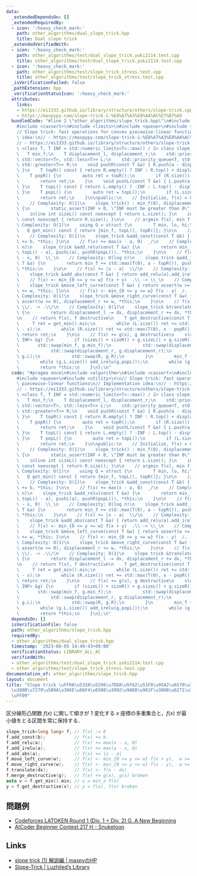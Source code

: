```yaml
---
data:
  _extendedDependsOn: []
  _extendedRequiredBy:
  - icon: ':heavy_check_mark:'
    path: other_algorithms/dual_slope_trick.hpp
    title: Dual slope trick
  _extendedVerifiedWith:
  - icon: ':heavy_check_mark:'
    path: other_algorithms/test/dual_slope_trick.yuki2114.test.cpp
    title: other_algorithms/test/dual_slope_trick.yuki2114.test.cpp
  - icon: ':heavy_check_mark:'
    path: other_algorithms/test/slope_trick_stress.test.cpp
    title: other_algorithms/test/slope_trick_stress.test.cpp
  _isVerificationFailed: false
  _pathExtension: hpp
  _verificationStatusIcon: ':heavy_check_mark:'
  attributes:
    links:
    - https://ei1333.github.io/library/structure/others/slope-trick.cpp
    - https://maspypy.com/slope-trick-1-%E8%A7%A3%E8%AA%AC%E7%B7%A8
  bundledCode: "#line 2 \"other_algorithms/slope_trick.hpp\"\n#include <algorithm>\n\
    #include <cassert>\n#include <limits>\n#include <queue>\n#include <utility>\n\n\
    // Slope trick: fast operations for convex piecewise-linear functions\n// Implementation\
    \ idea:\n// - https://maspypy.com/slope-trick-1-%E8%A7%A3%E8%AA%AC%E7%B7%A8\n\
    // - https://ei1333.github.io/library/structure/others/slope-trick.cpp\ntemplate\
    \ <class T, T INF = std::numeric_limits<T>::max() / 2> class slope_trick {\n \
    \   T min_f;\n    T displacement_l, displacement_r;\n    std::priority_queue<T,\
    \ std::vector<T>, std::less<T>> L;\n    std::priority_queue<T, std::vector<T>,\
    \ std::greater<T>> R;\n    void pushR(const T &a) { R.push(a - displacement_r);\
    \ }\n    T topR() const { return R.empty() ? INF : R.top() + displacement_r; }\n\
    \    T popR() {\n        auto ret = topR();\n        if (R.size()) R.pop();\n\
    \        return ret;\n    }\n    void pushL(const T &a) { L.push(a + displacement_l);\
    \ }\n    T topL() const { return L.empty() ? -INF : L.top() - displacement_l;\
    \ }\n    T popL() {\n        auto ret = topL();\n        if (L.size()) L.pop();\n\
    \        return ret;\n    }\n\npublic:\n    // Initialize, f(x) = 0 everywhere\n\
    \    // Complexity: O(1)\n    slope_trick() : min_f(0), displacement_l(0), displacement_r(0)\
    \ {\n        static_assert(INF > 0, \"INF must be greater than 0\");\n    }\n\
    \    inline int sizeL() const noexcept { return L.size(); }\n    inline int sizeR()\
    \ const noexcept { return R.size(); }\n\n    // argmin f(x), min f(x)\n    //\
    \ Complexity: O(1)\n    using Q = struct {\n        T min, lo, hi;\n    };\n \
    \   Q get_min() const { return {min_f, topL(), topR()}; }\n\n    // f(x) += b\n\
    \    // Complexity: O(1)\n    slope_trick &add_const(const T &b) { return min_f\
    \ += b, *this; }\n\n    // f(x) += max(x - a, 0)  _/\n    // Complexity: O(log\
    \ n)\n    slope_trick &add_relu(const T &a) {\n        return min_f += std::max(T(0),\
    \ topL() - a), pushL(a), pushR(popL()), *this;\n    }\n\n    // f(x) += max(a\
    \ - x, 0)  \\_\n    // Complexity: O(log n)\n    slope_trick &add_irelu(const\
    \ T &a) {\n        return min_f += std::max(T(0), a - topR()), pushR(a), pushL(popR()),\
    \ *this;\n    }\n\n    // f(x) += |x - a|  \\/\n    // Complexity: O(log n)\n\
    \    slope_trick &add_abs(const T &a) { return add_relu(a).add_irelu(a); }\n\n\
    \    // f(x) <- min_{0 <= y <= w} f(x + y)  .\\ -> \\_\n    // Complexity: O(1)\n\
    \    slope_trick &move_left_curve(const T &w) { return assert(w >= 0), displacement_l\
    \ += w, *this; }\n\n    // f(x) <- min_{0 <= y <= w} f(x - y)  /. -> _/\n    //\
    \ Complexity: O(1)\n    slope_trick &move_right_curve(const T &w) {\n        return\
    \ assert(w >= 0), displacement_r += w, *this;\n    }\n\n    // f(x) <- f(x - dx)\
    \ \\/. -> .\\/\n    // Complexity: O(1)\n    slope_trick &translate(const T &dx)\
    \ {\n        return displacement_l -= dx, displacement_r += dx, *this;\n    }\n\
    \n    // return f(x), f destructive\n    T get_destructive(const T &x) {\n   \
    \     T ret = get_min().min;\n        while (L.size()) ret += std::max(T(0), popL()\
    \ - x);\n        while (R.size()) ret += std::max(T(0), x - popR());\n       \
    \ return ret;\n    }\n\n    // f(x) += g(x), g destructive\n    slope_trick &merge_destructive(slope_trick<T,\
    \ INF> &g) {\n        if (sizeL() + sizeR() > g.sizeL() + g.sizeR()) {\n     \
    \       std::swap(min_f, g.min_f);\n            std::swap(displacement_l, g.displacement_l);\n\
    \            std::swap(displacement_r, g.displacement_r);\n            std::swap(L,\
    \ g.L);\n            std::swap(R, g.R);\n        }\n        min_f += g.get_min().min;\n\
    \        while (g.L.size()) add_irelu(g.popL());\n        while (g.R.size()) add_relu(g.popR());\n\
    \        return *this;\n    }\n};\n"
  code: "#pragma once\n#include <algorithm>\n#include <cassert>\n#include <limits>\n\
    #include <queue>\n#include <utility>\n\n// Slope trick: fast operations for convex\
    \ piecewise-linear functions\n// Implementation idea:\n// - https://maspypy.com/slope-trick-1-%E8%A7%A3%E8%AA%AC%E7%B7%A8\n\
    // - https://ei1333.github.io/library/structure/others/slope-trick.cpp\ntemplate\
    \ <class T, T INF = std::numeric_limits<T>::max() / 2> class slope_trick {\n \
    \   T min_f;\n    T displacement_l, displacement_r;\n    std::priority_queue<T,\
    \ std::vector<T>, std::less<T>> L;\n    std::priority_queue<T, std::vector<T>,\
    \ std::greater<T>> R;\n    void pushR(const T &a) { R.push(a - displacement_r);\
    \ }\n    T topR() const { return R.empty() ? INF : R.top() + displacement_r; }\n\
    \    T popR() {\n        auto ret = topR();\n        if (R.size()) R.pop();\n\
    \        return ret;\n    }\n    void pushL(const T &a) { L.push(a + displacement_l);\
    \ }\n    T topL() const { return L.empty() ? -INF : L.top() - displacement_l;\
    \ }\n    T popL() {\n        auto ret = topL();\n        if (L.size()) L.pop();\n\
    \        return ret;\n    }\n\npublic:\n    // Initialize, f(x) = 0 everywhere\n\
    \    // Complexity: O(1)\n    slope_trick() : min_f(0), displacement_l(0), displacement_r(0)\
    \ {\n        static_assert(INF > 0, \"INF must be greater than 0\");\n    }\n\
    \    inline int sizeL() const noexcept { return L.size(); }\n    inline int sizeR()\
    \ const noexcept { return R.size(); }\n\n    // argmin f(x), min f(x)\n    //\
    \ Complexity: O(1)\n    using Q = struct {\n        T min, lo, hi;\n    };\n \
    \   Q get_min() const { return {min_f, topL(), topR()}; }\n\n    // f(x) += b\n\
    \    // Complexity: O(1)\n    slope_trick &add_const(const T &b) { return min_f\
    \ += b, *this; }\n\n    // f(x) += max(x - a, 0)  _/\n    // Complexity: O(log\
    \ n)\n    slope_trick &add_relu(const T &a) {\n        return min_f += std::max(T(0),\
    \ topL() - a), pushL(a), pushR(popL()), *this;\n    }\n\n    // f(x) += max(a\
    \ - x, 0)  \\_\n    // Complexity: O(log n)\n    slope_trick &add_irelu(const\
    \ T &a) {\n        return min_f += std::max(T(0), a - topR()), pushR(a), pushL(popR()),\
    \ *this;\n    }\n\n    // f(x) += |x - a|  \\/\n    // Complexity: O(log n)\n\
    \    slope_trick &add_abs(const T &a) { return add_relu(a).add_irelu(a); }\n\n\
    \    // f(x) <- min_{0 <= y <= w} f(x + y)  .\\ -> \\_\n    // Complexity: O(1)\n\
    \    slope_trick &move_left_curve(const T &w) { return assert(w >= 0), displacement_l\
    \ += w, *this; }\n\n    // f(x) <- min_{0 <= y <= w} f(x - y)  /. -> _/\n    //\
    \ Complexity: O(1)\n    slope_trick &move_right_curve(const T &w) {\n        return\
    \ assert(w >= 0), displacement_r += w, *this;\n    }\n\n    // f(x) <- f(x - dx)\
    \ \\/. -> .\\/\n    // Complexity: O(1)\n    slope_trick &translate(const T &dx)\
    \ {\n        return displacement_l -= dx, displacement_r += dx, *this;\n    }\n\
    \n    // return f(x), f destructive\n    T get_destructive(const T &x) {\n   \
    \     T ret = get_min().min;\n        while (L.size()) ret += std::max(T(0), popL()\
    \ - x);\n        while (R.size()) ret += std::max(T(0), x - popR());\n       \
    \ return ret;\n    }\n\n    // f(x) += g(x), g destructive\n    slope_trick &merge_destructive(slope_trick<T,\
    \ INF> &g) {\n        if (sizeL() + sizeR() > g.sizeL() + g.sizeR()) {\n     \
    \       std::swap(min_f, g.min_f);\n            std::swap(displacement_l, g.displacement_l);\n\
    \            std::swap(displacement_r, g.displacement_r);\n            std::swap(L,\
    \ g.L);\n            std::swap(R, g.R);\n        }\n        min_f += g.get_min().min;\n\
    \        while (g.L.size()) add_irelu(g.popL());\n        while (g.R.size()) add_relu(g.popR());\n\
    \        return *this;\n    }\n};\n"
  dependsOn: []
  isVerificationFile: false
  path: other_algorithms/slope_trick.hpp
  requiredBy:
  - other_algorithms/dual_slope_trick.hpp
  timestamp: '2023-08-05 14:49:43+09:00'
  verificationStatus: LIBRARY_ALL_AC
  verifiedWith:
  - other_algorithms/test/dual_slope_trick.yuki2114.test.cpp
  - other_algorithms/test/slope_trick_stress.test.cpp
documentation_of: other_algorithms/slope_trick.hpp
layout: document
title: "Slope trick \uFF08\u533A\u5206\u7DDA\u5F62\u51F8\u95A2\u6570\u306B\u95A2\u3059\
  \u308B\u7279\u5B9A\u306E\u66F4\u65B0\u3092\u9AD8\u901F\u306B\u6271\u3046\u624B\u6CD5\
  \uFF09"
---
```


区分線形凸関数 $f(x)$ に関して傾きが 1 変化する $x$ 座標の多重集合と，$f(x)$ が最小値をとる区間を常に保持する．

```cpp
slope_trick<long long> f; // f(x) := 0                                    O(1)
f.add_const(b);           // f(x) += b                                    O(1)
f.add_relu(a);            // f(x) += max(x - a, 0)                        O(log N)
f.add_irelu(a);           // f(x) += max(a - x, 0)                        O(log N)
f.add_abs(a);             // f(x) += |x - a|                              O(log N)
f.move_left_curve(w);     // f(x) <- min_{0 <= y <= w} f(x + y),  w >= 0  O(1)
f.move_right_curve(w);    // f(x) <- min_{0 <= y <= w} f(x - y),  w >= 0  O(1)
f.translate(dx);          // f(x) <- f(x - dx)                            O(1)
f.merge_destructive(g);   // f(x) += g(x), g(x) broken                    O(min(N_f, N_g) log (N_f + N_g))
auto v = f.get_min().min; // v = min_x f(x)                               O(1)
y = f.get_destructive(x); // y = f(x), f(x) broken                        O(log N)
```

## 問題例

- [Codeforces LATOKEN Round 1 (Div. 1 + Div. 2) G. A New Beginning](https://codeforces.com/contest/1534/problem/G)
- [AtCoder Beginner Contest 217 H - Snuketoon](https://atcoder.jp/contests/abc217/tasks/abc217_h)

## Links

- [slope trick (1) 解説編 \| maspyのHP](https://maspypy.com/slope-trick-1-%E8%A7%A3%E8%AA%AC%E7%B7%A8)
- [Slope-Trick \| Luzhiled’s Library](https://ei1333.github.io/library/structure/others/slope-trick.cpp)
